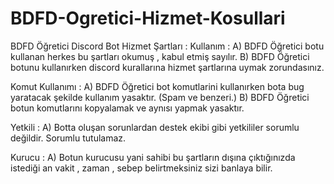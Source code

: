 # BDFD-Ogretici-Hizmet-Kosullari

BDFD Öğretici Discord Bot Hizmet Şartları : Kullanım : A) BDFD Öğretici botu kullanan herkes bu şartları okumuş , kabul etmiş sayılır. B) BDFD Öğretici botunu kullanırken discord kurallarına hizmet şartlarına uymak zorundasınız.

Komut Kullanımı : A) BDFD Öğretici bot komutlarini kullanırken bota bug yaratacak şekilde kullanım yasaktır. (Spam ve benzeri.) B) BDFD Öğretici botun komutlarını kopyalamak ve aynısı yapmak yasaktır.

Yetkili : A) Botta oluşan sorunlardan destek ekibi gibi yetkililer sorumlu değildir. Sorumlu tutulamaz.

Kurucu : A) Botun kurucusu yani sahibi bu şartların dışına çıktığınızda istediği an vakit , zaman , sebep belirtmeksiniz sizi banlaya bilir.
